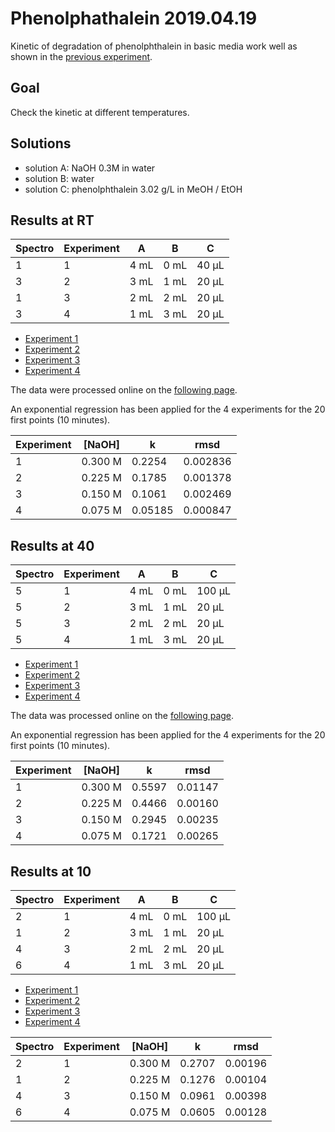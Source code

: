 # Phenolphathalein 2019.04.19

Kinetic of degradation of phenolphthalein in basic media work well as shown in the [previous experiment](../20190406/README.md).

## Goal

Check the kinetic at different temperatures.

## Solutions

- solution A: NaOH 0.3M in water
- solution B: water
- solution C: phenolphthalein 3.02 g/L in MeOH / EtOH

## Results at RT

| Spectro | Experiment | A    | B    | C     |
| ------- | ---------- | ---- | ---- | ----- |
| 1       | 1          | 4 mL | 0 mL | 40 µL |
| 3       | 2          | 3 mL | 1 mL | 20 µL |
| 1       | 3          | 2 mL | 2 mL | 20 µL |
| 3       | 4          | 1 mL | 3 mL | 20 µL |

- [Experiment 1](exp1-RT.txt)
- [Experiment 2](exp2-RT.txt)
- [Experiment 3](exp3-RT.txt)
- [Experiment 4](exp4-RT.txt)

The data were processed online on the [following page](https://www.cheminfo.org/?viewURL=https%3A%2F%2Fcouch.cheminfo.org%2Fcheminfo-public%2F7b6eb01da45510275179c4b587bb63f0%2Fview.json&loadversion=true&fillsearch=Analyse+spectro+log).

An exponential regression has been applied for the 4 experiments for the 20 first points (10 minutes).

| Experiment | [NaOH]  | k       | rmsd     |
| ---------- | ------- | ------- | -------- |
| 1          | 0.300 M | 0.2254  | 0.002836 |
| 2          | 0.225 M | 0.1785  | 0.001378 |
| 3          | 0.150 M | 0.1061  | 0.002469 |
| 4          | 0.075 M | 0.05185 | 0.000847 |

## Results at 40

| Spectro | Experiment | A    | B    | C      |
| ------- | ---------- | ---- | ---- | ------ |
| 5       | 1          | 4 mL | 0 mL | 100 µL |
| 5       | 2          | 3 mL | 1 mL | 20 µL  |
| 5       | 3          | 2 mL | 2 mL | 20 µL  |
| 5       | 4          | 1 mL | 3 mL | 20 µL  |

- [Experiment 1](exp1-40.txt)
- [Experiment 2](exp2-40.txt)
- [Experiment 3](exp3-40.txt)
- [Experiment 4](exp4-40.txt)

The data was processed online on the [following page](https://www.cheminfo.org/?viewURL=https%3A%2F%2Fcouch.cheminfo.org%2Fcheminfo-public%2F7b6eb01da45510275179c4b587bb63f0%2Fview.json&loadversion=true&fillsearch=Analyse+spectro+log).

An exponential regression has been applied for the 4 experiments for the 20 first points (10 minutes).

| Experiment | [NaOH]  | k      | rmsd    |
| ---------- | ------- | ------ | ------- |
| 1          | 0.300 M | 0.5597 | 0.01147 |
| 2          | 0.225 M | 0.4466 | 0.00160 |
| 3          | 0.150 M | 0.2945 | 0.00235 |
| 4          | 0.075 M | 0.1721 | 0.00265 |

## Results at 10

| Spectro | Experiment | A    | B    | C      |
| ------- | ---------- | ---- | ---- | ------ |
| 2       | 1          | 4 mL | 0 mL | 100 µL |
| 1       | 2          | 3 mL | 1 mL | 20 µL  |
| 4       | 3          | 2 mL | 2 mL | 20 µL  |
| 6       | 4          | 1 mL | 3 mL | 20 µL  |

- [Experiment 1](exp1-10.txt)
- [Experiment 2](exp2-10.txt)
- [Experiment 3](exp3-10.txt)
- [Experiment 4](exp4-10.txt)

| Spectro | Experiment | [NaOH]  | k      | rmsd    |
| ------- | ---------- | ------- | ------ | ------- |
| 2       | 1          | 0.300 M | 0.2707 | 0.00196 |
| 1       | 2          | 0.225 M | 0.1276 | 0.00104 |
| 4       | 3          | 0.150 M | 0.0961 | 0.00398 |
| 6       | 4          | 0.075 M | 0.0605 | 0.00128 |
